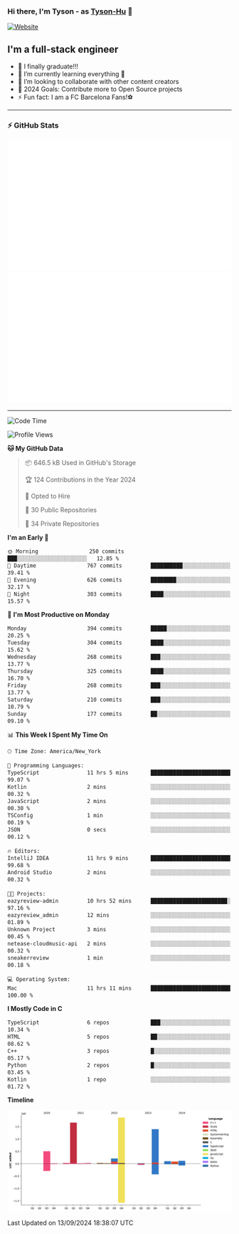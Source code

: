 ### Hi there, I'm Tyson - as [Tyson-Hu][website] 👋

[![Website](https://img.shields.io/website?label=Tianzhe.me&style=for-the-badge&url=https%3A%2F%2Ftianzhe.me)](https://tianzhe.me)


## I'm a full-stack engineer

- 🔭 I finally graduate!!!
- 🌱 I’m currently learning everything 🤣
- 👯 I’m looking to collaborate with other content creators
- 🥅 2024 Goals: Contribute more to Open Source projects
- ⚡ Fun fact: I am a FC Barcelona Fans!⚽️

---

### ⚡️ GitHub Stats
![](https://raw.githubusercontent.com/Tyson-Hu/github-stats-card/master/generated/overview.svg)
![](https://raw.githubusercontent.com/Tyson-Hu/github-stats-card/master/generated/languages.svg)

---

<!--START_SECTION:waka-->
![Code Time](http://img.shields.io/badge/Code%20Time-242%20hrs%2056%20mins-blue)

![Profile Views](http://img.shields.io/badge/Profile%20Views-0-blue)

**🐱 My GitHub Data** 

> 📦 646.5 kB Used in GitHub's Storage 
 > 
> 🏆 124 Contributions in the Year 2024
 > 
> 💼 Opted to Hire
 > 
> 📜 30 Public Repositories 
 > 
> 🔑 34 Private Repositories 
 > 
**I'm an Early 🐤** 

```text
🌞 Morning                250 commits         ███░░░░░░░░░░░░░░░░░░░░░░   12.85 % 
🌆 Daytime                767 commits         ██████████░░░░░░░░░░░░░░░   39.41 % 
🌃 Evening                626 commits         ████████░░░░░░░░░░░░░░░░░   32.17 % 
🌙 Night                  303 commits         ████░░░░░░░░░░░░░░░░░░░░░   15.57 % 
```
📅 **I'm Most Productive on Monday** 

```text
Monday                   394 commits         █████░░░░░░░░░░░░░░░░░░░░   20.25 % 
Tuesday                  304 commits         ████░░░░░░░░░░░░░░░░░░░░░   15.62 % 
Wednesday                268 commits         ███░░░░░░░░░░░░░░░░░░░░░░   13.77 % 
Thursday                 325 commits         ████░░░░░░░░░░░░░░░░░░░░░   16.70 % 
Friday                   268 commits         ███░░░░░░░░░░░░░░░░░░░░░░   13.77 % 
Saturday                 210 commits         ███░░░░░░░░░░░░░░░░░░░░░░   10.79 % 
Sunday                   177 commits         ██░░░░░░░░░░░░░░░░░░░░░░░   09.10 % 
```


📊 **This Week I Spent My Time On** 

```text
🕑︎ Time Zone: America/New_York

💬 Programming Languages: 
TypeScript               11 hrs 5 mins       █████████████████████████   99.07 % 
Kotlin                   2 mins              ░░░░░░░░░░░░░░░░░░░░░░░░░   00.32 % 
JavaScript               2 mins              ░░░░░░░░░░░░░░░░░░░░░░░░░   00.30 % 
TSConfig                 1 min               ░░░░░░░░░░░░░░░░░░░░░░░░░   00.19 % 
JSON                     0 secs              ░░░░░░░░░░░░░░░░░░░░░░░░░   00.12 % 

🔥 Editors: 
IntelliJ IDEA            11 hrs 9 mins       █████████████████████████   99.68 % 
Android Studio           2 mins              ░░░░░░░░░░░░░░░░░░░░░░░░░   00.32 % 

🐱‍💻 Projects: 
eazyreview-admin         10 hrs 52 mins      ████████████████████████░   97.16 % 
eazyreview_admin         12 mins             ░░░░░░░░░░░░░░░░░░░░░░░░░   01.89 % 
Unknown Project          3 mins              ░░░░░░░░░░░░░░░░░░░░░░░░░   00.45 % 
netease-cloudmusic-api   2 mins              ░░░░░░░░░░░░░░░░░░░░░░░░░   00.32 % 
sneakerreview            1 min               ░░░░░░░░░░░░░░░░░░░░░░░░░   00.18 % 

💻 Operating System: 
Mac                      11 hrs 11 mins      █████████████████████████   100.00 % 
```

**I Mostly Code in C** 

```text
TypeScript               6 repos             ███░░░░░░░░░░░░░░░░░░░░░░   10.34 % 
HTML                     5 repos             ██░░░░░░░░░░░░░░░░░░░░░░░   08.62 % 
C++                      3 repos             █░░░░░░░░░░░░░░░░░░░░░░░░   05.17 % 
Python                   2 repos             █░░░░░░░░░░░░░░░░░░░░░░░░   03.45 % 
Kotlin                   1 repo              ░░░░░░░░░░░░░░░░░░░░░░░░░   01.72 % 
```



**Timeline**

![Lines of Code chart](https://raw.githubusercontent.com/Tyson-Hu/Tyson-Hu/main/assets/bar_graph.png)


 Last Updated on 13/09/2024 18:38:07 UTC
<!--END_SECTION:waka-->


[website]: https://github.com/Tyson-Hu
